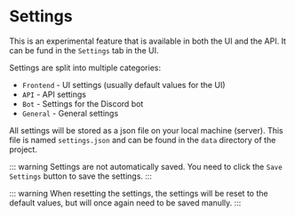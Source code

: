 # Settings

This is an experimental feature that is available in both the UI and the API. It can be fund in the `Settings` tab in the UI.

Settings are split into multiple categories:

- `Frontend` - UI settings (usually default values for the UI)
- `API` - API settings
- `Bot` - Settings for the Discord bot
- `General` - General settings

All settings will be stored as a json file on your local machine (server).
This file is named `settings.json` and can be found in the `data` directory of the project.

::: warning
Settings are not automatically saved. You need to click the `Save Settings` button to save the settings.
:::

::: warning
When resetting the settings, the settings will be reset to the default values, but will once again need to be saved manully.
:::
